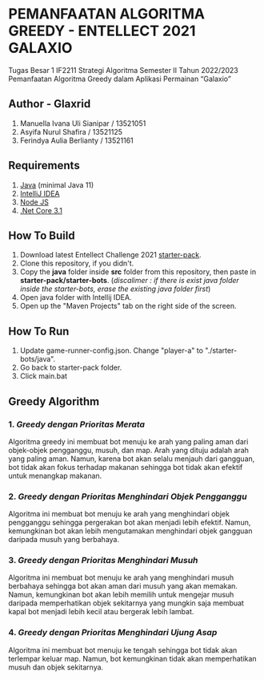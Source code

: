 # PEMANFAATAN ALGORITMA GREEDY - ENTELLECT 2021 GALAXIO

Tugas Besar 1 IF2211 Strategi Algoritma Semester II Tahun 2022/2023 Pemanfaatan Algoritma Greedy dalam Aplikasi Permainan “Galaxio”

## Author - Glaxrid

1. Manuella Ivana Uli Sianipar / 13521051
2. Asyifa Nurul Shafira / 13521125
3. Ferindya Aulia Berlianty / 13521161

## Requirements

1. [Java](https://www.oracle.com/java/technologies/downloads/#java) (minimal Java 11)
2. [IntelliJ IDEA](https://www.jetbrains.com/idea/)
3. [Node JS](https://nodejs.org/en/download/)
4. [.Net Core 3.1](https://dotnet.microsoft.com/en-us/download/dotnet/3.1)

## How To Build

1. Download latest Entellect Challenge 2021 [starter-pack](https://github.com/EntelectChallenge/2021-Galaxio/releases/tag/2021.3.2).
2. Clone this repository, if you didn't.
3. Copy the **java** folder inside **src** folder from this repository, then paste in **starter-pack/starter-bots**.
   (_discalimer : if there is exist java folder inside the starter-bots, erase the existing java folder first_)
4. Open java folder with Intellij IDEA.
5. Open up the "Maven Projects" tab on the right side of the screen. 

## How To Run

1. Update game-runner-config.json. Change "player-a" to "./starter-bots/java".
2. Go back to starter-pack folder.
3. Click main.bat


## Greedy Algorithm

### 1. _Greedy dengan Prioritas Merata_

Algoritma greedy ini membuat bot menuju ke arah yang paling aman dari objek-objek pengganggu, musuh, dan map. Arah yang dituju adalah arah yang paling aman. Namun, karena bot akan selalu menjauh dari gangguan, bot tidak akan fokus terhadap makanan sehingga bot tidak akan efektif untuk menangkap makanan.

### 2. _Greedy dengan Prioritas Menghindari Objek Pengganggu_

Algoritma ini membuat bot menuju ke arah yang menghindari objek pengganggu sehingga pergerakan bot akan menjadi lebih efektif. Namun, kemungkinan bot akan lebih mengutamakan menghindari objek gangguan daripada musuh yang berbahaya.

### 3. _Greedy dengan Prioritas Menghindari Musuh_

Algoritma ini membuat bot menuju ke arah yang menghindari musuh berbahaya sehingga bot akan aman dari musuh yang akan memakan. Namun, kemungkinan bot akan lebih memilih untuk mengejar musuh daripada memperhatikan objek sekitarnya yang mungkin saja membuat kapal bot menjadi lebih kecil atau bergerak lebih lambat.

### 4. _Greedy dengan Prioritas Menghindari Ujung Asap_

Algoritma ini membuat bot menuju ke tengah sehingga bot tidak akan terlempar keluar map. Namun, bot kemungkinan tidak akan memperhatikan musuh dan objek sekitarnya.
